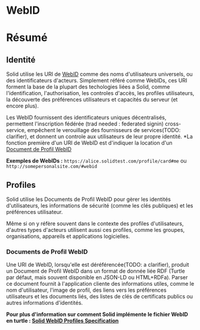WebID
===

# Résumé

## Identité

Solid utilise les URI de [WebID](https://www.w3.org/2005/Incubator/webid/spec/identity/) comme des noms d'utilisateurs universels, ou des identificateurs d'acteurs. Simplement référé comme WebIDs, ces URI forment la base de la plupart des techologies liées a Solid, comme l'identification, l'authorisation, les controles d'accès, les profiles utilisateurs, la découverte des préférences utilisateurs et capacités du serveur (et encore plus). 

Les WebID fournissent des identificateurs uniques décentralisés, permettent l'inscription fédérée (trad needed : federated signin) cross-service, empêchent le verouillage des fournisseurs de services(TODO: clarifier), et donnent un controle aux utilisateurs de leur propre identité. *La fonction première d'un URI de WebID est d'indiquer la location d'un [Document de Profil WebID](#documents-de-profil-webid)

**Exemples de WebIDs :** `https://alice.solidtest.com/profile/card#me` ou `http://somepersonalsite.com/#webid`

## Profiles

Solid utilise les Documents de Profil WebID pour gèrer les identités d'utilisateurs, les informations de sécurité (comme les clés publiques) et les préférences utilisateur. 

Même si on y réfère souvent dans le contexte des profiles d'utilisateurs, d'autres types d'acteurs utilisent aussi ces profiles, comme les groupes, organisations, appareils et applications logicielles. 

### Documents de Profil WebID

Une URI de WebID, lorsqu'elle est déréférencée(TODO: a clarifier), produit un Document de Profil WebID dans un format de donnée liée RDF (Turtle par défaut, mais souvent disponible en JSON-LD ou HTML+RDFa). Parser ce document fournit à l'application cliente des informations utiles, comme le nom d'utilisateur, l'image de profil, des liens vers les préférences utilisateurs et les documents liés, des listes de clés de certificats publics ou autres informations d'identités.

**Pour plus d'information sur comment Solid implémente le fichier WebID en turtle : 
[Solid WebID Profiles Specification](https://github.com/solid/solid-spec/blob/master/solid-webid-profiles.md
)**
